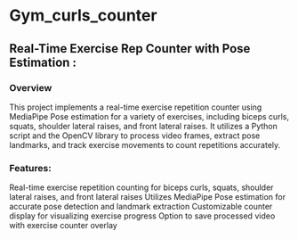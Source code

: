 # Gym_curls_counter
## Real-Time Exercise Rep Counter with Pose Estimation :

### Overview

This project implements a real-time exercise repetition counter using MediaPipe Pose estimation for a variety of exercises, including biceps curls, squats, shoulder lateral raises, and front lateral raises. It utilizes a Python script and the OpenCV library to process video frames, extract pose landmarks, and track exercise movements to count repetitions accurately.

### Features:

Real-time exercise repetition counting for biceps curls, squats, shoulder lateral raises, and front lateral raises
Utilizes MediaPipe Pose estimation for accurate pose detection and landmark extraction
Customizable counter display for visualizing exercise progress
Option to save processed video with exercise counter overlay
